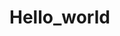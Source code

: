 # Hello_world


<!DOCTYPE html>
<html lang="en">
<head>
   <title>Space Invaders in UMC</title>
   <link rel="stylesheet" href="style.css"> </>
</head>
<body>
    <script> //JavaScript
       
      // var change = function (sel) {
      //   document.body.backgroundImage = sel.value;
      // }
	   var squirrels = {
	       top: 700,
		   left: 550
	   };// define the left and top of squirrels position 
	   
	   var pinecones = [];// define the pinecones array
	   
	   var bugs = [
	     {left: 200, top: 100 },
		 {left: 300, top: 100 },
		 {left: 400, top: 100 },
		 {left: 500, top: 100 },
		 {left: 600, top: 100 },
		 {left: 700, top: 100 },
		 {left: 800, top: 100 },
		 {left: 900, top: 100 },
		 {left: 200, top: 175 },
		 {left: 300, top: 175 },
		 {left: 400, top: 175 },
		 {left: 500, top: 175 },
		 {left: 600, top: 175 },
		 {left: 700, top: 175 },
		 {left: 800, top: 175 },
		 {left: 900, top: 175 },
	   ];
	       
	   
	   document.onkeydown = function(e){
	       console.log(e.keyCode);
	       if(e.keyCode == 37 ){
		         console.log("LEFT");
				 squirrels.left = squirrels.left - 10; 
				 moveSquirrels();
		   }
		   else if(e.keyCode == 39){
		         console.log("RIGHT");
				 squirrels.left = squirrels.left + 10;
				 moveSquirrels(); 
		   }
		   else if(e.keyCode == 32){
		         console.log("Fire");
				 pinecones.push({
				    left: squirrels.left + 10,
				    top: squirrels.top
				 });// push into the pinecones array the position of pincones
				 launchPinecones();
		   }// when user click the "space" key, the squirrels will launch the pincone.
		}// when user keep keydown "left" or "right", the point of squirrels left position will change.



		// This function changes the position of squirrels on the screen.
		function moveSquirrels(){
		   document.getElementById('squirrels').style.left=squirrels.left +"px";
		}
	    
		function launchPinecones(){
		   document.getElementById('pinecones').innerHTML ="";   
		   // The loop will create the pinecone object when user click the "space" key.
		   for( var i = 0; i < pinecones.length; i = i + 1){
		         document.getElementById('pinecones').innerHTML += 
				 `<div class='pinecone' style='top:${pinecones[i].top}px; left:${pinecones
				                            [i].left}px;'></div>`;
		   }   
		} 
		
		// the top of each pinecone position reduce 5
		function movePinecones(){
		    for(var j = 0; j < pinecones.length; j = j + 1){
			    pinecones[j].top = pinecones[j].top - 5;
			}
		}
		
		
		function displayBugs(){
		   document.getElementById('bugs').innerHTML =""; 
          // The loop will create the bug object	   
		   for( var i = 0; i < bugs.length; i = i + 1){
		         document.getElementById('bugs').innerHTML += 
				 `<div class='bug' style='top:${bugs[i].top}px; left:${bugs
				                            [i].left}px;'></div>`;
		   }   
		} 
		
		
		
		//give the game loop every 10 milliseconds and the pinecones print again every 10 milliseconds
		function gameLoop(){
		    setTimeout(gameLoop,10); 
			// The setTimeout() method calls a function or evaluates an expression after a specified number of milliseconds.
			movePinecones(); //execution movePinecones function 
			launchPinecones(); //the pinecones print again
			displayBugs()// display the bugs
		} 
		gameLoop();// execution gameloop function 
		
    </script>
   
     <!--<select onchange="change(this)">
        <option value="image/level1.jpg">level1</option>
        <option value="image/level2.jpg">level2</option>
    </select>choose level-->
	
    <div id="background">
	       <div id="squirrels"></div>
		   <!--<div class="bug"></div>-->
		   <div id="pinecones"></div>
		   <div id="bugs"></div>
	   </div> <!--background content-->  

</body>
</html>
